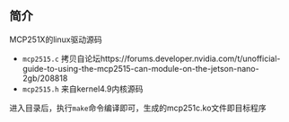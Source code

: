 ## 简介
MCP251X的linux驱动源码

* `mcp2515.c` 拷贝自论坛https://forums.developer.nvidia.com/t/unofficial-guide-to-using-the-mcp2515-can-module-on-the-jetson-nano-2gb/208818
* `mcp2515.h` 来自kernel4.9内核源码

进入目录后，执行`make`命令编译即可，生成的mcp251c.ko文件即目标程序
